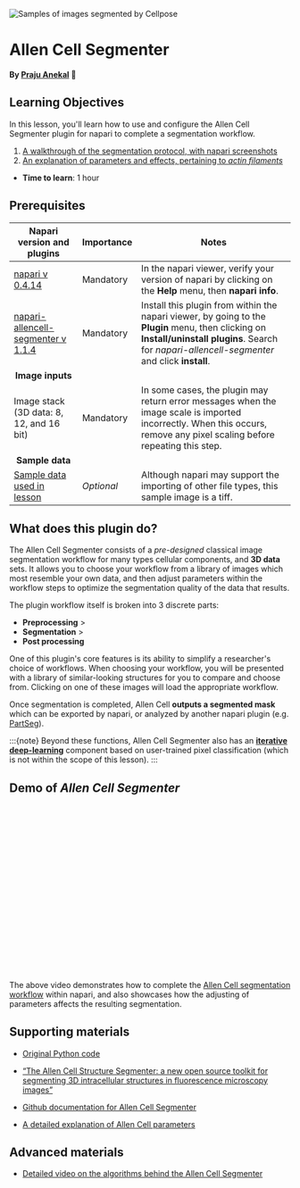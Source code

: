 ![Samples of images segmented by Cellpose](images/allencell-1.png)

Allen Cell Segmenter
=======================
**By [Praju Anekal](https://chanzuckerberg.github.io/napari-segmentation-workshop/preface/whomadethis.html#praju-anekal) 🔬**
## Learning Objectives

In this lesson, you'll learn how to use and configure the Allen Cell Segmenter plugin for napari to complete a segmentation workflow.

1.  [A walkthrough of the segmentation protocol, with napari screenshots](allencell-protocol.md)
2.  [An explanation of parameters and effects, pertaining to *actin filaments*](allencell-parameters.md) 

- **Time to learn**: 1 hour

## Prerequisites

| Napari version and plugins                                                                     | Importance | Notes |
| -------------------------------------------------------------------------------- | ---------- | ----- |
| [napari v 0.4.14](https://chanzuckerberg.github.io/napari-segmentation-workshop/onboard/lesson3.html) | Mandatory  | In the napari viewer, verify your version of napari by clicking on the **Help** menu, then **napari info**. | |
| [napari-allencell-segmenter v 1.1.4](https://www.napari-hub.org/plugins/cellpose-napari) | Mandatory  | Install this plugin from within the napari viewer, by going to the **Plugin** menu, then clicking on **Install/uninstall plugins**. Search for *napari-allencell-segmenter* and click **install**. | |
| <center>**Image inputs**</center> |  |  |
| Image stack (3D data: 8, 12, and 16 bit) | Mandatory  | In some cases, the plugin may return error messages when the image scale is imported incorrectly. When this occurs, remove any pixel scaling before repeating this step. | |
| <center>**Sample data**</center> |  |  |
| [Sample data used in lesson](https://github.com/chanzuckerberg/napari-segmentation-workshop/raw/main/content/workflow/images/Allen-Cell-Segmenter-Sample-Data.tif) | *Optional* | Although napari may support the importing of other file types, this sample image is a tiff. | |

## What does this plugin do?

The Allen Cell Segmenter consists of a *pre-designed* classical image segmentation workflow for many types cellular components, and **3D data** sets. It allows you to choose your workflow from a library of images which most resemble your own data, and then adjust parameters within the workflow steps to optimize the segmentation quality of the data that results. 

The plugin workflow itself is broken into 3 discrete parts:
- **Preprocessing** >
- **Segmentation** > 
- **Post processing**

One of this plugin's core features is its ability to simplify a researcher's choice of workflows. When choosing your workflow, you will be presented with a library of similar-looking structures for you to compare and choose from. Clicking on one of these images will load the appropriate workflow. 

Once segmentation is completed, Allen Cell **outputs a segmented mask** which can be exported by napari, or analyzed by another napari plugin (e.g. [PartSeg](https://www.napari-hub.org/plugins/PartSeg)). 

:::{note}
Beyond these functions, Allen Cell Segmenter also has an **[iterative deep-learning](https://www.youtube.com/watch?v=W1DPfZk5iF8&t=8s)** component based on user-trained pixel classification (which is not within the scope of this lesson).
:::

## Demo of *Allen Cell Segmenter*

<center><script src="https://fast.wistia.com/embed/medias/388imsy9td.jsonp" async></script><script src="https://fast.wistia.com/assets/external/E-v1.js" async></script><div class="wistia_responsive_padding" style="padding:56.25% 0 0 0;position:relative;"><div class="wistia_responsive_wrapper" style="height:100%;left:0;position:absolute;top:0;width:100%;"><div class="wistia_embed wistia_async_388imsy9td seo=false videoFoam=true" style="height:100%;position:relative;width:100%"><div class="wistia_swatch" style="height:100%;left:0;opacity:0;overflow:hidden;position:absolute;top:0;transition:opacity 200ms;width:100%;"><img src="https://fast.wistia.com/embed/medias/388imsy9td/swatch" style="filter:blur(5px);height:100%;object-fit:contain;width:100%;" alt="" aria-hidden="true" onload="this.parentNode.style.opacity=1;" /></div></div></div></div></center>

<br>
  
The above video demonstrates how to complete the [Allen Cell segmentation workflow](allencell-protocol.md) within napari, and also showcases how the adjusting of parameters affects the resulting segmentation.

## Supporting materials

- [Original Python code](https://www.allencell.org/segmenter.html#lookup-table)

- [“The Allen Cell Structure Segmenter: a new open source toolkit for segmenting 3D intracellular structures in fluorescence microscopy images”](https://www.biorxiv.org/content/10.1101/491035v1.full#F2)

- [Github documentation for Allen Cell Segmenter](https://github.com/AllenCell/napari-allencell-segmenter)

- [A detailed explanation of Allen Cell parameters](https://github.com/AllenCell/aics-segmentation/blob/main/lookup_table_demo/playground_filament3d.ipynb)

## Advanced materials 

- [Detailed video on the algorithms behind the Allen Cell Segmenter](https://www.youtube.com/watch?v=Ynl_Yt9N8p4)
